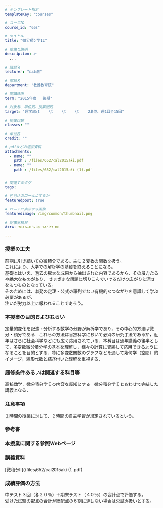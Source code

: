 ```yaml
---
# テンプレート指定
templateKey: "courses"

# コースID
course_id: "652"

# タイトル
title: "微分積分学II"

# 簡単な説明
description: >-
  ...

# 講師名
lecturer: "山上滋"

# 部局名
department: "教養教育院"

# 開講時限
term: "2015年度	後期"

# 対象者、単位数、授業回数
target: "理学部\t    \t    \t    \t    2単位、週1回全15回"

# 授業回数
classes: ""

# 単位数
credit: ""

# pdfなどの追加資料
attachments: 
  - name: "" 
    path : /files/652/cal2015aki.pdf
  - name: "" 
    path : /files/652/cal2015aki (1).pdf


# 関連するタグ
tags:

# 色付けのロールにするか
featuredpost: true

# ロールに表示する画像
featuredimage: /img/common/thumbnail.png

# 記事投稿日
date: 2016-03-04 14:23:00

---
```


  
### 授業の工夫  


前期に引き続いての微積分である。主に２変数の関数を扱う。  
これにより、大学での解析学の基礎を終えることになる。  
基礎とはいえ、過去の膨大な成果から抽出された内容であるから、その威力たるや絶大なものがあり、 さまざまな問題に切りこんでいけるだけの広がりと深さをもつものとなっている。  
そのためには、単発の定理・公式の羅列でない有機的なつながりを意識して学ぶ必要があるが、  
注いだ労力以上に報われることであろう。

  
### 本授業の目的およびねらい  
定量的変化を記述・分析する数学の分野が解析学であり，その中心的方法は微分・積分である．これらの方法は自然科学において必須の研究手法であるが，近年はさらに社会科学などにも広く応用されている．本科目は通年講義の後半として，多変数微分積分学の基本を理解し，様々の計算に習熟して応用できるようになることを目的とする．特に多変数関数のグラフなどを通して幾何学（空間）的イメージ，線形代数と結び付いた理解を重視する．  
### 履修条件あるいは関連する科目等  
高校数学，微分積分学Ｉの内容を既知とする．微分積分学Ｉとあわせて完結した講義となる．  
### 注意事項  
１時間の授業に対して、２時間の自主学習が想定されているという。  
### 参考書  
  
### 本授業に関する参照Webページ  


  
### 講義資料  

[微積分Ⅱ](/files/652/cal2015aki (1).pdf) 

  
### 成績評価の方法  


中テスト３回（各２０％）＋期末テスト（４０％）の合計点で評価する。  
受けた試験の配点の合計が総配点の６割に達しない場合は欠試の扱いとする。

